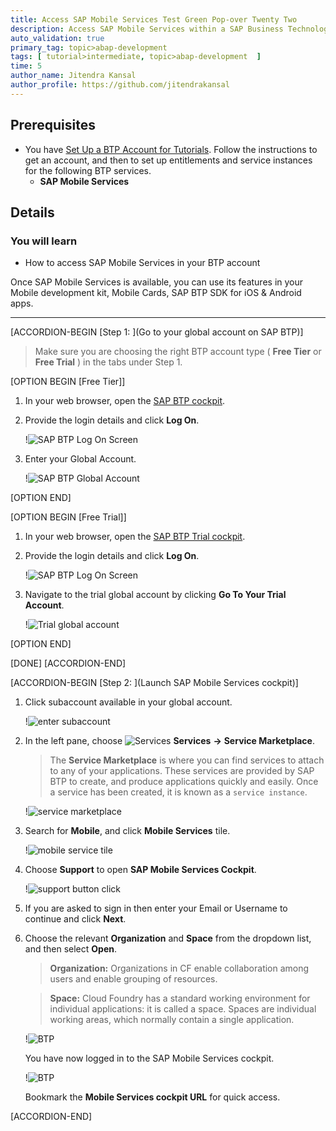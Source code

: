 ```yaml
---
title: Access SAP Mobile Services Test Green Pop-over Twenty Two
description: Access SAP Mobile Services within a SAP Business Technology Platform account and open the Mobile Services cockpit.
auto_validation: true
primary_tag: topic>abap-development
tags: [ tutorial>intermediate, topic>abap-development  ]
time: 5
author_name: Jitendra Kansal
author_profile: https://github.com/jitendrakansal
---
```

## Prerequisites  
- You have [Set Up a BTP Account for Tutorials](group.btp-setup). Follow the instructions to get an account, and then to set up entitlements and service instances for the following BTP services.
    - **SAP Mobile Services**

## Details
### You will learn
  - How to access SAP Mobile Services in your BTP account

Once SAP Mobile Services is available, you can use its features in your Mobile development kit, Mobile Cards, SAP BTP SDK for iOS & Android apps.

---

[ACCORDION-BEGIN [Step 1: ](Go to your global account on SAP BTP)]

> Make sure you are choosing the right BTP account type ( **Free Tier** or **Free Trial** ) in the tabs under Step 1.

[OPTION BEGIN [Free Tier]]

1. In your web browser, open the [SAP BTP cockpit](https://account.hana.ondemand.com/cockpit).

2. Provide the login details and click **Log On**.

    !![SAP BTP Log On Screen](img-2.2.png)

3. Enter your Global Account.

    !![SAP BTP Global Account](img-2-tier-3.png)

[OPTION END]

[OPTION BEGIN [Free Trial]]

1. In your web browser, open the [SAP BTP Trial cockpit](https://account.hanatrial.ondemand.com/cockpit).

2. Provide the login details and click **Log On**.

    !![SAP BTP Log On Screen](img-2.2.png)

3. Navigate to the trial global account by clicking **Go To Your Trial Account**.

    !![Trial global account](img-2-trial-3.png)

[OPTION END]

[DONE]
[ACCORDION-END]


[ACCORDION-BEGIN [Step 2: ](Launch SAP Mobile Services cockpit)]

1. Click subaccount available in your global account.

    !![enter subaccount](img-1.2.png)

2. In the left pane, choose ![Services](icon-services.png) **Services** **&rarr;** **Service Marketplace**.

    >The **Service Marketplace** is where you can find services to attach to any of your applications. These services are provided by SAP BTP to create, and produce applications quickly and easily. Once a service has been created, it is known as a `service instance`.

    !![service marketplace](img-1.4.png)

3. Search for **Mobile**, and click **Mobile Services** tile.  

    !![mobile service tile](img-1.5.png)

4. Choose **Support** to open **SAP Mobile Services Cockpit**.

    !![support button click](img-1.6.png)

5. If you are asked to sign in then enter your Email or Username to continue and click **Next**.

6. Choose the relevant **Organization** and **Space** from the dropdown list, and then select **Open**.

    >**Organization:** Organizations in CF enable collaboration among users and enable grouping of resources.

    >**Space:** Cloud Foundry has a standard working environment for individual applications: it is called a space. Spaces are individual working areas, which normally contain a single application.

    !![BTP](img-1.8.png)

    You have now logged in to the SAP Mobile Services cockpit.

    !![BTP](img-1.9.png)

    Bookmark the **Mobile Services cockpit URL** for quick access.

[ACCORDION-END]
